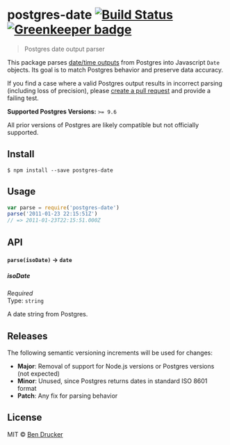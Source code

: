 # postgres-date [![Build Status](https://travis-ci.org/bendrucker/postgres-date.svg?branch=master)](https://travis-ci.org/bendrucker/postgres-date) [![Greenkeeper badge](https://badges.greenkeeper.io/bendrucker/postgres-date.svg)](https://greenkeeper.io/)

> Postgres date output parser

This package
parses [date/time outputs](https://www.postgresql.org/docs/current/datatype-datetime.html#DATATYPE-DATETIME-OUTPUT) from
Postgres into Javascript `Date` objects. Its goal is to match Postgres behavior and preserve data accuracy.

If you find a case where a valid Postgres output results in incorrect parsing (including loss of precision),
please [create a pull request](https://github.com/bendrucker/postgres-date/compare) and provide a failing test.

**Supported Postgres Versions:** `>= 9.6`

All prior versions of Postgres are likely compatible but not officially supported.

## Install

```
$ npm install --save postgres-date
```

## Usage

```js
var parse = require('postgres-date')
parse('2011-01-23 22:15:51Z')
// => 2011-01-23T22:15:51.000Z
```

## API

#### `parse(isoDate)` -> `date`

##### isoDate

*Required*  
Type: `string`

A date string from Postgres.

## Releases

The following semantic versioning increments will be used for changes:

* **Major**: Removal of support for Node.js versions or Postgres versions (not expected)
* **Minor**: Unused, since Postgres returns dates in standard ISO 8601 format
* **Patch**: Any fix for parsing behavior

## License

MIT © [Ben Drucker](http://bendrucker.me)
